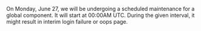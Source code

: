 On Monday, June 27, we will be undergoing a scheduled maintenance for a global component. It will start at 00:00AM UTC. During the given interval, it might result in interim login failure or oops page.
